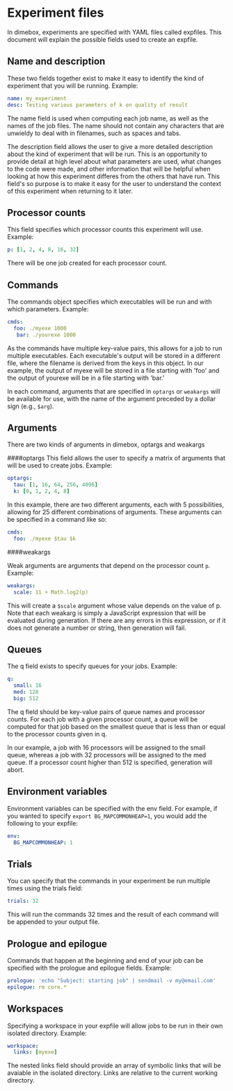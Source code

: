 Experiment files
===

In dimebox, experiments are specified with YAML files called expfiles. This document will explain the possible fields used to create an expfile.

Name and description
---
These two fields together exist to make it easy to identify the kind of experiment that you will be running. Example:
```yml
name: my_experiment
desc: Testing various parameters of k on quality of result
```
The name field is used when computing each job name, as well as the names of the job files. The name should not contain any characters that are unwieldy to deal with in filenames, such as spaces and tabs.

The description field allows the user to give a more detailed description about the kind of experiment that will be run. This is an opportunity to provide detail at high level about what parameters are used, what changes to the code were made, and other information that will be helpful when looking at how this experiment differes from the others that have run. This field's so purpose is to make it easy for the user to understand the context of this experiment when returning to it later.

Processor counts
---
This field specifies which processor counts this experiment will use. Example:
```yml
p: [1, 2, 4, 8, 16, 32]
```
There will be one job created for each processor count.

Commands
---
The commands object specifies which executables will be run and with which parameters. Example:
```yml
cmds:
  foo: ./myexe 1000
   bar: ./yourexe 1000
```
  As the commands have multiple key-value pairs, this allows for a job to run multiple executables. Each executable's output will be stored in a different file, where the filename is derived from the keys in this object. In our example, the output of myexe will be stored in a file starting with 'foo' and the output of yourexe will be in a file starting with 'bar.'

In each command, arguments that are specified in ```optargs``` or ```weakargs``` will be available for use, with the name of the argument preceded by a dollar sign (e.g., `$arg`).

Arguments
---
There are two kinds of arguments in dimebox, optargs and weakargs

####optargs
This field allows the user to specify a matrix of arguments that will be used to create jobs. Example:

```yml
optargs: 
  tau: [1, 16, 64, 256, 4096]
  k: [0, 1, 2, 4, 8]
```
In this example, there are two different arguments, each with 5 possibilities, allowing for 25 different combinations of arguments. These arguments can be specified in a command like so:
```yml
cmds:
  foo: ./myexe $tau $k
```
####weakargs

Weak arguments are arguments that depend on the processor count `p`. Example:
```yml
weakargs:
  scale: 11 + Math.log2(p)
```
This will create a `$scale` argument whose value depends on the value of p. Note that each weakarg is simply a JavaScript expression that will be evaluated during  generation. If there are any errors in this expression, or if it does not generate a number or string, then generation will fail.

Queues
---
The q field exists to specify queues for your jobs. Example:
```yml
q:
  small: 16
  med: 128
  big: 512
```
The q field should be key-value pairs of queue names and processor counts. For each job with a given processor count, a queue will be computed for that job based on the smallest queue that is less than or equal to the processor counts given in q.

In our example, a job with 16 processors will be assigned to the small queue, whereas a job with 32 processors will be assigned to the med queue. If a processor count higher than 512 is specified, generation will abort.

Environment variables
---

Environment variables can be specified with the env field. For example, if you wanted to specify `export BG_MAPCOMMONHEAP=1`, you would add the following to your expfile:
```yml
env:
  BG_MAPCOMMONHEAP: 1
```

Trials
---
You can specify that the commands in your experiment be run multiple times using the trials field:
```yml
trials: 32
```

This will run the commands 32 times and the result of each command will be appended to your output file.

Prologue and epilogue
---
Commands that happen at the beginning and end of your job can be specified with the prologue and epilogue fields. Example:

```yml
prologue: 'echo "Subject: starting job" | sendmail -v my@email.com'
epilogue: rm core.*
```

Workspaces
---
Specifying a workspace in your expfile will allow jobs to be run in their own isolated directory. Example:
```yml
workspace:
  links: [myexe]
```
The nested links field should provide an array of symbolic links that will be avaiable in the isolated directory. Links are relative to the current working directory.
